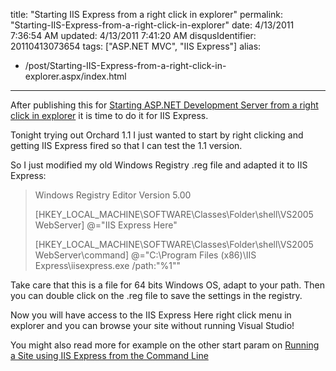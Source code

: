 title: "Starting IIS Express from a right click in explorer"
permalink: "Starting-IIS-Express-from-a-right-click-in-explorer"
date: 4/13/2011 7:36:54 AM
updated: 4/13/2011 7:41:20 AM
disqusIdentifier: 20110413073654
tags: ["ASP.NET MVC", "IIS Express"]
alias:
 - /post/Starting-IIS-Express-from-a-right-click-in-explorer.aspx/index.html
---
After publishing this for [Starting ASP.NET Development Server from a right click in explorer](http://www.laurentkempe.com/post/Starting-ASPNET-Development-Server-from-a-right-click-in-explorer.aspx) it is time to do it for IIS Express.

Tonight trying out Orchard 1.1 I just wanted to start by right clicking and getting IIS Express fired so that I can test the 1.1 version.
<!-- more -->

So I just modified my old Windows Registry .reg file and adapted it to IIS Express: 

> Windows Registry Editor Version 5.00
> 
> [HKEY_LOCAL_MACHINE\SOFTWARE\Classes\Folder\shell\VS2005 WebServer]
> @="IIS Express Here"
> 
> [HKEY_LOCAL_MACHINE\SOFTWARE\Classes\Folder\shell\VS2005 WebServer\command]
> @="C:\\Program Files (x86)\\IIS Express\\iisexpress.exe /path:\"%1\""

Take care that this is a file for 64 bits Windows OS, adapt to your path. Then you can double click on the .reg file to save the settings in the registry.

Now you will have access to the IIS Express Here right click menu in explorer and you can browse your site without running Visual Studio!

You might also read more for example on the other start param on [Running a Site using IIS Express from the Command Line](http://learn.iis.net/page.aspx/870/running-iis-express-from-the-command-line/)
